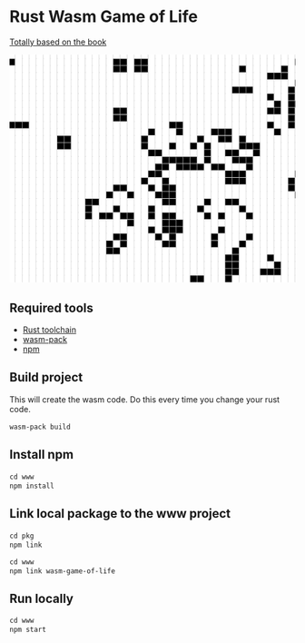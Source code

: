 # Rust Wasm Game of Life

[Totally based on the book](https://rustwasm.github.io/book/)

![Game of Life](./game-of-life.png)

## Required tools

- [Rust toolchain](https://www.rust-lang.org/tools/install)
- [wasm-pack](https://rustwasm.github.io/wasm-pack/installer/)
- [npm](https://www.npmjs.com/get-npm)

## Build project

This will create the wasm code.
Do this every time you change your rust code.

```
wasm-pack build
```


## Install npm

```
cd www
npm install
```

## Link local package to the www project

```
cd pkg
npm link
```

```
cd www
npm link wasm-game-of-life
```

## Run locally

```
cd www
npm start
```


